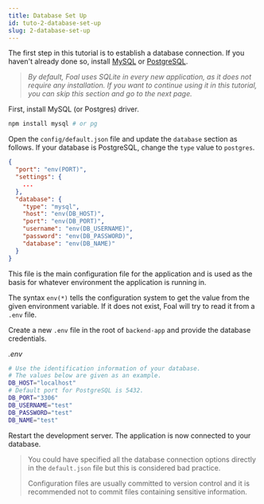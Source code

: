 ```yaml
---
title: Database Set Up
id: tuto-2-database-set-up
slug: 2-database-set-up
---
```


The first step in this tutorial is to establish a database connection. If you haven't already done so, install [MySQL](https://dev.mysql.com/downloads/) or [PostgreSQL](https://www.postgresql.org/download/).

> *By default, Foal uses SQLite in every new application, as it does not require any installation. If you want to continue using it in this tutorial, you can skip this section and go to the next page.* 

First, install MySQL (or Postgres) driver.

```bash
npm install mysql # or pg
```

Open the `config/default.json` file and update the `database` section as follows. If your database is PostgreSQL, change the `type` value to `postgres`.

```json
{
  "port": "env(PORT)",
  "settings": {
    ...
  },
  "database": {
    "type": "mysql",
    "host": "env(DB_HOST)",
    "port": "env(DB_PORT)",
    "username": "env(DB_USERNAME)",
    "password": "env(DB_PASSWORD)",
    "database": "env(DB_NAME)"
  }
}

```

This file is the main configuration file for the application and is used as the basis for whatever environment the application is running in.

The syntax `env(*)` tells the configuration system to get the value from the given environment variable. If it does not exist, Foal will try to read it from a `.env` file.


Create a new `.env` file in the root of `backend-app` and provide the database credentials.

*.env*
```bash
# Use the identification information of your database.
# The values below are given as an example.
DB_HOST="localhost"
# Default port for PostgreSQL is 5432.
DB_PORT="3306"
DB_USERNAME="test"
DB_PASSWORD="test"
DB_NAME="test"
```

Restart the development server. The application is now connected to your database.

> You could have specified all the database connection options directly in the `default.json` file but this is considered bad practice.
>
> Configuration files are usually committed to version control and it is recommended not to commit files containing sensitive information.